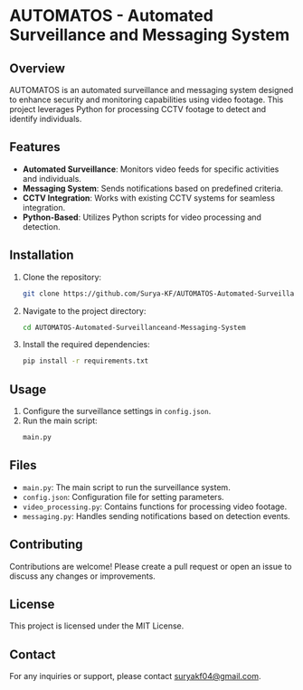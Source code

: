 
# AUTOMATOS - Automated Surveillance and Messaging System

## Overview

AUTOMATOS is an automated surveillance and messaging system designed to enhance security and monitoring capabilities using video footage. This project leverages Python for processing CCTV footage to detect and identify individuals.

## Features

- **Automated Surveillance**: Monitors video feeds for specific activities and individuals.
- **Messaging System**: Sends notifications based on predefined criteria.
- **CCTV Integration**: Works with existing CCTV systems for seamless integration.
- **Python-Based**: Utilizes Python scripts for video processing and detection.

## Installation

1. Clone the repository:
   ```bash
   git clone https://github.com/Surya-KF/AUTOMATOS-Automated-Surveillanceand-Messaging-System.git
   ```
2. Navigate to the project directory:
   ```bash
   cd AUTOMATOS-Automated-Surveillanceand-Messaging-System
   ```
3. Install the required dependencies:
   ```bash
   pip install -r requirements.txt
   ```

## Usage

1. Configure the surveillance settings in `config.json`.
2. Run the main script:
   ```bash
   main.py
   ```

## Files

- `main.py`: The main script to run the surveillance system.
- `config.json`: Configuration file for setting parameters.
- `video_processing.py`: Contains functions for processing video footage.
- `messaging.py`: Handles sending notifications based on detection events.

## Contributing

Contributions are welcome! Please create a pull request or open an issue to discuss any changes or improvements.

## License

This project is licensed under the MIT License.

## Contact

For any inquiries or support, please contact suryakf04@gmail.com.


